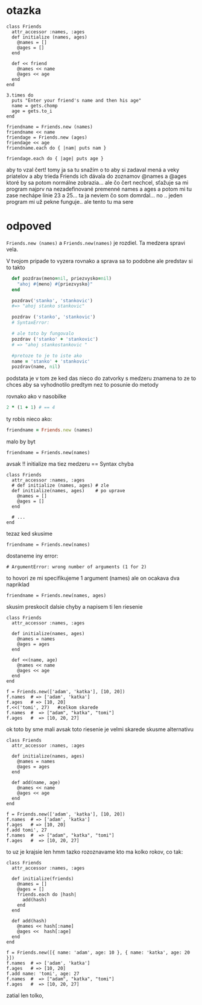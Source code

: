 # otazka

```
class Friends
  attr_accessor :names, :ages
  def initialize (names, ages)
    @names = []
    @ages = []
  end

  def << friend
    @names << name
    @ages << age
  end
end

3.times do 
  puts "Enter your friend's name and then his age"
  name = gets.chomp
  age = gets.to_i
end

friendname = Friends.new (names)
friendname << name
friendage = Friends.new (ages)
friendage << age
friendname.each do { |nam| puts nam }

friendage.each do { |age| puts age } 
```

 aby to vzal čert!
 tomy ja sa tu snažím o to aby si zadaval mená a veky priatelov a aby trieda Friends ich dávala do zoznamov @names a @ages 
ktoré by sa potom normálne zobrazia... ale čo čert nechcel, sťažuje sa mi program najprv na nezadefinované premenné names a ages
 a potom mi tu zase nechápe línie 23 a 25... ta ja neviem čo som domrdal... no .. jeden program mi už pekne funguje.. ale tento tu ma sere

# odpoved

`Friends.new (names)` a `Friends.new(names)` je rozdiel. Ta medzera spravi vela. 

V tvojom pripade to vyzera rovnako a sprava sa to podobne ale predstav si to takto 

```ruby
  def pozdrav(meno=nil, priezvysko=nil)
    "ahoj #{meno} #{priezvysko}"
  end

  pozdrav('stanko', 'stankovic')
  #=> "ahoj stanko stankovic" 

  pozdrav ('stanko', 'stankovic')
  # SyntaxError:

  # ale toto by fungovalo
  pozdrav ('stanko' + 'stankovic')
  # => "ahoj stankostankovic " 

  #pretoze to je to iste ako
  name = 'stanko' + 'stankovic'
  pozdrav(name, nil)
```

podstata je v tom ze ked das nieco do zatvorky s medzeru znamena to ze
to chces aby sa vyhodnotilo predtym nez to posunie do metody

rovnako ako v nasobilke

```ruby
2 * (1 + 1) # == 4
```

ty  robis nieco ako: 

```ruby
friendname = Friends.new (names)
```

malo by byt 

```
friendname = Friends.new(names)
```

avsak !! initialize ma tiez medzeru == Syntax chyba

```
class Friends
  attr_accessor :names, :ages
  # def initialize (names, ages) # zle 
  def initialize(names, ages)    # po uprave
    @names = []
    @ages = []
  end

  # ...
end
```

tezaz ked skusime 

```
friendname = Friends.new(names)
```

dostaneme iny error:

```
# ArgumentError: wrong number of arguments (1 for 2)
```

to hovori ze mi specifikujeme 1 argument (names) ale on ocakava dva
napriklad

```
friendname = Friends.new(names, ages)
```

skusim preskocit dalsie chyby a napisem ti len riesenie 

```
class Friends
  attr_accessor :names, :ages

  def initialize(names, ages)
    @names = names
    @ages = ages
  end

  def <<(name, age)
    @names << name
    @ages << age
  end
end

f = Friends.new(['adam', 'katka'], [10, 20])
f.names  # => ['adam', 'katka']
f.ages   # => [10, 20]
f.<<('tomi', 27)   #celkom skarede 
f.names  #  => ["adam", "katka", "tomi"]
f.ages   #  => [10, 20, 27] 
```

ok toto by sme mali avsak toto riesenie je velmi skarede  skusme
alternativu


```
class Friends
  attr_accessor :names, :ages

  def initialize(names, ages)
    @names = names
    @ages = ages
  end

  def add(name, age)
    @names << name
    @ages << age
  end
end

f = Friends.new(['adam', 'katka'], [10, 20])
f.names  # => ['adam', 'katka']
f.ages   # => [10, 20]
f.add tomi', 27 
f.names  #  => ["adam", "katka", "tomi"]
f.ages   #  => [10, 20, 27] 
```

to uz je krajsie len hmm tazko rozoznavame kto ma kolko rokov, co tak: 

```
class Friends
  attr_accessor :names, :ages

  def initialize(friends)
    @names = []
    @ages = []
    friends.each do |hash|
      add(hash)
    end
  end

  def add(hash)
    @names << hash[:name]
    @ages <<  hash[:age]
  end
end

f = Friends.new([{ name: 'adam', age: 10 }, { name: 'katka', age: 20 }])
f.names  # => ['adam', 'katka']
f.ages   # => [10, 20]
f.add name: 'tomi', age: 27 
f.names  #  => ["adam", "katka", "tomi"]
f.ages   #  => [10, 20, 27] 
```


zatial len tolko,
